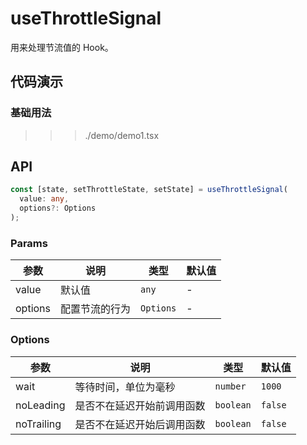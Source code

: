 
# useThrottleSignal

用来处理节流值的 Hook。

## 代码演示

### 基础用法

>>> ./demo/demo1.tsx

## API

```typescript
const [state, setThrottleState, setState] = useThrottleSignal(
  value: any,
  options?: Options
);
```

### Params

| 参数    | 说明           | 类型      | 默认值 |
| ------- | -------------- | --------- | ------ |
| value   | 默认值         | `any`     | -      |
| options | 配置节流的行为 | `Options` | -      |

### Options

| 参数       | 说明                       | 类型      | 默认值  |
| ---------- | -------------------------- | --------- | ------- |
| wait       | 等待时间，单位为毫秒       | `number`  | `1000`  |
| noLeading  | 是否不在延迟开始前调用函数 | `boolean` | `false` |
| noTrailing | 是否不在延迟开始后调用函数 | `boolean` | `false` |
